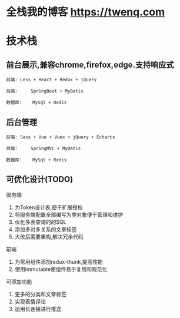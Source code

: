 # 全栈我的博客 https://twenq.com
# 技术栈
## 前台展示,兼容chrome,firefox,edge.支持响应式
	前端:	Less + React + Redux + jQuery

	后端: 	SpringBoot + MyBatis

	数据库:	MySql + Redis

## 后台管理
	前端:	Sass + Vue + Vuex + jQuery + Echarts

	后端: 	SpringMVC + MyBatis 

	数据库:	MySql + Redis
	
## 可优化设计(TODO)
服务端  
1. 为Token设计表,便于扩展授权
2. 将服务端配置全部编写为类对象便于管理和维护
3. 优化多表查询的的SQL
4. 添加多对多关系的文章标签
5. 大改后需要重构,解决冗余代码

前端
1. 为常用组件添加redux-thunk,提高性能
2. 使用immutable使组件易于复用和规范化

可添加功能
1. 更多的分类和文章标签
2. 实现表情评论
3. 运用长连接进行推送